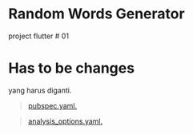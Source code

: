 # Random Words Generator
project flutter # 01

# Has to be changes
yang harus diganti.
> [pubspec.yaml.](https://github.com/abriadm/Random_words_Generator/blob/master/pubspec.yaml)

> [analysis_options.yaml.](https://github.com/abriadm/Random_words_Generator/blob/master/analysis_options.yaml)
